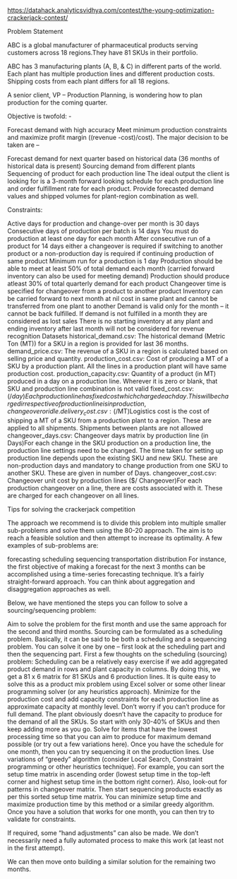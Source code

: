https://datahack.analyticsvidhya.com/contest/the-young-optimization-crackerjack-contest/

Problem Statement

ABC is a global manufacturer of pharmaceutical products serving customers across 18 regions.They have 81 SKUs in their portfolio.

ABC has 3 manufacturing plants (A, B, & C) in different parts of the world. Each plant has multiple production lines and different production costs. Shipping costs from each plant differs for all 18 regions.

A senior client, VP – Production Planning, is wondering how to plan production for the coming quarter.

Objective is twofold: -


Forecast demand with high accuracy
Meet minimum production constraints and maximize profit margin ((revenue -cost)/cost).
The major decision to be taken are –

Forecast demand for next quarter based on historical data (36 months of historical data is present)
Sourcing demand from different plants
Sequencing of product for each production line
The ideal output the client is looking for is a 3-month forward looking schedule for each production line and order fulfillment rate for each product. Provide forecasted demand values and shipped volumes for plant-region combination as well.

Constraints:

Active days for production and change-over per month is 30 days
Consecutive days of production per batch is 14 days
You must do production at least one day for each month
After consecutive run of a product for 14 days either a changeover is required if switching to another product or a non-production day is required if continuing production of same product
Minimum run for a production is 1 day
Production should be able to meet at least 50% of total demand each month (carried forward inventory can also be used for meeting demand)
Production should produce atleast 30% of total quarterly demand for each product
Changeover time is specified for changeover from a product to another product
Inventory can be carried forward to next month at nil cost in same plant and cannot be transferred from one plant to another
Demand is valid only for the month – it cannot be back fulfilled. If demand is not fulfilled in a month they are considered as lost sales
There is no starting inventory at any plant and ending inventory after last month will not be considered for revenue recognition
Datasets
historical_demand.csv: The historical demand (Metric Ton (MT)) for a SKU in a region is provided for last 36 months.
demand_price.csv: The revenue of a SKU in a region is calculated based on selling price and quantity.
production_cost.csv: Cost of producing a MT of a SKU by a production plant. All the lines in a production plant will have same production cost.
production_capacity.csv: Quantity of a product (in MT) produced in a day on a production line. Wherever it is zero or blank, that SKU and production line combination is not valid
fixed_cost.csv: ($/day)Each production line has fixed cost which charged each day. This will be charged irrespective of production line is in production, changeover or idle.
delivery_cost.csv: ($/MT)Logistics cost is the cost of shipping a MT of a SKU from a production plant to a region. These are applied to all shipments. Shipments between plants are not allowed
changeover_days.csv: Changeover days matrix by production line (in Days)For each change in the SKU production on a production line, the production line settings need to be changed. The time taken for setting up production line depends upon the existing SKU and new SKU. These are non-production days and mandatory to change production from one SKU to another SKU. These are given in number of Days.
changeover_cost.csv: Changeover unit cost by production lines ($/ Changeover)For each production changeover on a line, there are costs associated with it. These are charged for each changeover on all lines.



Tips for solving the crackerjack competition

The approach we recommend is to divide this problem into multiple smaller sub-problems and solve them using the 80-20 approach. The aim is to reach a feasible solution and then attempt to increase its optimality. A few examples of sub-problems are:

forecasting
scheduling
sequencing
transportation distribution
For instance, the first objective of making a forecast for the next 3 months can be accomplished using a time-series forecasting technique. It’s a fairly straight-forward approach. You can think about aggregation and disaggregation approaches as well.

Below, we have mentioned the steps you can follow to solve a sourcing/sequencing problem:

Aim to solve the problem for the first month and use the same approach for the second and third months.
Sourcing can be formulated as a scheduling problem. Basically, it can be said to be both a scheduling and a sequencing problem. You can solve it one by one – first look at the scheduling part and then the sequencing part.
First a few thoughts on the scheduling (sourcing) problem:
Scheduling can be a relatively easy exercise if we add aggregated product demand in rows and plant capacity in columns. By doing this, we get a 81 x 6 matrix for 81 SKUs and 6 production lines. It is quite easy to solve this as a product mix problem using Excel solver or some other linear programming solver (or any heuristics approach). Minimize for the production cost and add capacity constraints for each production line as approximate capacity at monthly level.
Don’t worry if you can’t produce for full demand. The plant obviously doesn’t have the capacity to produce for the demand of all the SKUs. So start with only 30-40% of SKUs and then keep adding more as you go.
Solve for items that have the lowest processing time so that you can aim to produce for maximum demand possible (or try out a few variations here).
Once you have the schedule for one month, then you can try sequencing it on the production lines.
Use variations of “greedy” algorithm (consider Local Search, Constraint programming or other heuristics technique). For example, you can sort the setup time matrix in ascending order (lowest setup time in the top-left corner and highest setup time in the bottom right corner). Also, look-out for patterns in changeover matrix.
Then start sequencing products exactly as per this sorted setup time matrix.
You can minimize setup time and maximize production time by this method or a similar greedy algorithm.
Once you have a solution that works for one month, you can then try to validate for constraints.

If required, some “hand adjustments” can also be made. We don’t necessarily need a fully automated process to make this work (at least not in the first attempt).

We can then move onto building a similar solution for the remaining two months.

